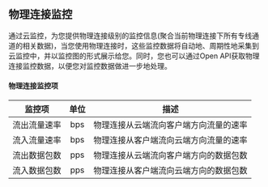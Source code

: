 ## 物理连接监控
通过云监控，为您提供物理连接级别的监控信息(聚合当前物理连接下所有专线通道的相关数据)，当您使用物理连接时，这些监控数据将自动地、周期性地采集到云监控中，并以监控图的形式展示给您。同时，您也可以通过Open API获取物理连接监控数据，以便您对监控数据做进一步地处理。

#### 物理连接监控项

| 监控项 | 单位 | 描述 |
|:---:|:---:|:---:|
| 流出流量速率 | bps | 物理连接从云端流向客户端方向流量的速率 |
| 流入流量速率 | bps | 物理连接从客户端流向云端方向流量的速率 |
| 流出数据包数 | pps | 物理连接从云端流向客户端方向的数据包数 |
| 流入数据包数 | pps | 物理连接从客户端流向云端方向的数据包数 |
